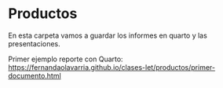 # Productos

En esta carpeta vamos a guardar los informes en quarto y las presentaciones.

Primer ejemplo reporte con Quarto: https://fernandaolavarria.github.io/clases-let/productos/primer-documento.html
